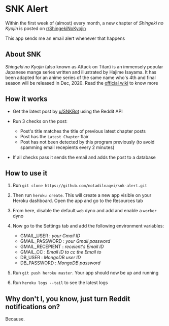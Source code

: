 # SNK Alert
Within the first week of (almost) every month, a new chapter of *Shingeki no Kyojin* is posted on [r/ShingekiNoKyojin](https://www.reddit.com/r/ShingekiNoKyojin)

This app sends me an email alert whenever that happens

## About SNK
*Shingeki no Kyojin* (also known as Attack on Titan) is an immensely popular Japanese manga series written and illustrated by Hajime Isayama. It has been adapted for an anime series of the same name who's 4th and final season will be released in Dec, 2020. Read the [official wiki](https://en.wikipedia.org/wiki/Attack_on_Titan) to know more

## How it works
* Get the latest post by [u/SNKBot](https://www.reddit.com/user/SNKBot) using the Reddit API

* Run 3 checks on the post:
  * Post's title matches the title of previous latest chapter posts
  * Post has the `Latest Chapter` flair
  * Post has not been detected by this program previously (to avoid spamming email recepients every 2 minutes)
  
* If all checks pass it sends the email and adds the post to a database

## How to use it
1. Run `git clone https://github.com/notadilnaqvi/snk-alert.git`

2. Then run `heroku create`. This will create a new app visible on your Heroku dashboard. Open the app and go to the Resources tab

3. From here, disable the default `web` dyno and add and enable a `worker` dyno

4. Now go to the Settings tab and add the following environment variables:
   * GMAIL_USER : *your Gmail ID*
   * GMAIL_PASSWORD : *your Gmail password*
   * GMAIL_RECEPIENT : *receient's Email ID*
   * GMAIL_CC : *Email ID to cc the Email to*
   * DB_USER : *MongoDB user ID*
   * DB_PASSWORD : *MongoDB password*
  
5. Run `git push heroku master`. Your app should now be up and running

6. Run `heroku logs --tail` to see the latest logs

## Why don't I, you know, just turn Reddit notifications on?
Because.
